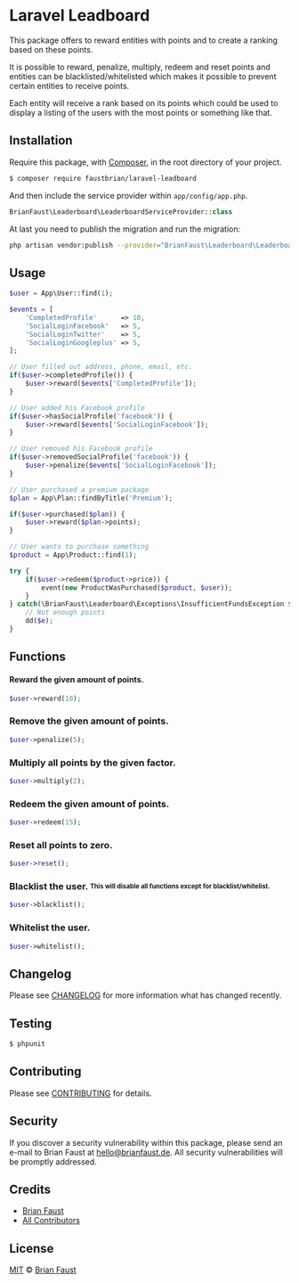 # Laravel Leadboard

This package offers to reward entities with points and to create a ranking based on these points.

It is possible to reward, penalize, multiply, redeem and reset points and entities can be blacklisted/whitelisted which makes it possible to prevent certain entities to receive points.

Each entity will receive a rank based on its points which could be used to display a listing of the users with the most points or something like that.
## Installation

Require this package, with [Composer](https://getcomposer.org/), in the root directory of your project.

``` bash
$ composer require faustbrian/laravel-leadboard
```

And then include the service provider within `app/config/app.php`.

``` php
BrianFaust\Leaderboard\LeaderboardServiceProvider::class
```

At last you need to publish the migration and run the migration:

```bash
php artisan vendor:publish --provider="BrianFaust\Leaderboard\LeaderboardServiceProvider" && php artisan migrate
```

## Usage

``` php
$user = App\User::find(1);

$events = [
    'CompletedProfile'      => 10,
    'SocialLoginFacebook'   => 5,
    'SocialLoginTwitter'    => 5,
    'SocialLoginGoogleplus' => 5,
];

// User filled out address, phone, email, etc.
if($user->completedProfile()) {
    $user->reward($events['CompletedProfile']);
}

// User added his Facebook profile
if($user->hasSocialProfile('facebook')) {
    $user->reward($events['SocialLoginFacebook']);
}

// User removed his Facebook profile
if($user->removedSocialProfile('facebook')) {
    $user->penalize($events['SocialLoginFacebook']);
}

// User purchased a premium package
$plan = App\Plan::findByTitle('Premium');

if($user->purchased($plan)) {
    $user->reward($plan->points);
}

// User wants to purchase something
$product = App\Product::find(1);

try {
    if($user->redeem($product->price)) {
        event(new ProductWasPurchased($product, $user));
    }
} catch(\BrianFaust\Leaderboard\Exceptions\InsufficientFundsException $e) {
    // Not enough points
    dd($e);
}
```

## Functions

#### Reward the given amount of points.
``` php
$user->reward(10);
```

### Remove the given amount of points.
``` php
$user->penalize(5);
```

### Multiply all points by the given factor.
``` php
$user->multiply(2);
```

### Redeem the given amount of points.
``` php
$user->redeem(15);
```

### Reset all points to zero.
``` php
$user->reset();
```

### Blacklist the user. <sub><sup>This will disable all functions except for blacklist/whitelist.</sub></sup>
``` php
$user->blacklist();
```

### Whitelist the user.
``` php
$user->whitelist();
```

## Changelog

Please see [CHANGELOG](CHANGELOG.md) for more information what has changed recently.

## Testing

``` bash
$ phpunit
```

## Contributing

Please see [CONTRIBUTING](CONTRIBUTING.md) for details.

## Security

If you discover a security vulnerability within this package, please send an e-mail to Brian Faust at hello@brianfaust.de. All security vulnerabilities will be promptly addressed.

## Credits

- [Brian Faust](https://github.com/faustbrian)
- [All Contributors](../../contributors)

## License

[MIT](LICENSE) © [Brian Faust](https://brianfaust.de)
